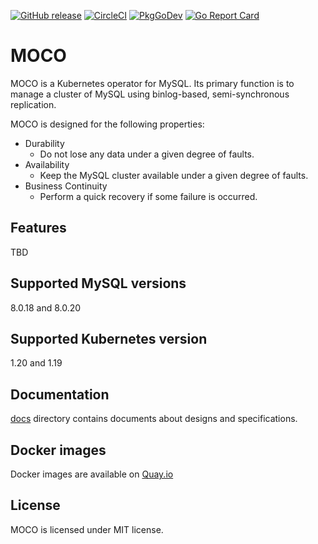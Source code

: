 [![GitHub release](https://img.shields.io/github/release/cybozu-go/moco.svg?maxAge=60)][releases]
[![CircleCI](https://circleci.com/gh/cybozu-go/moco.svg?style=svg)](https://circleci.com/gh/cybozu-go/moco)
[![PkgGoDev](https://pkg.go.dev/badge/github.com/cybozu-go/moco)](https://pkg.go.dev/github.com/cybozu-go/moco)
[![Go Report Card](https://goreportcard.com/badge/github.com/cybozu-go/moco)](https://goreportcard.com/report/github.com/cybozu-go/moco)

# MOCO

MOCO is a Kubernetes operator for MySQL.
Its primary function is to manage a cluster of MySQL using binlog-based, semi-synchronous replication.

MOCO is designed for the following properties:

- Durability
  - Do not lose any data under a given degree of faults.
- Availability
  - Keep the MySQL cluster available under a given degree of faults.
- Business Continuity
  - Perform a quick recovery if some failure is occurred.

## Features

TBD

## Supported MySQL versions

8.0.18 and 8.0.20

## Supported Kubernetes version

1.20 and 1.19

## Documentation

[docs](docs/) directory contains documents about designs and specifications.

## Docker images

Docker images are available on [Quay.io](https://quay.io/repository/cybozu/moco)

## License

MOCO is licensed under MIT license.

[releases]: https://github.com/cybozu-go/moco/releases
[godoc]: https://godoc.org/github.com/cybozu-go/moco
